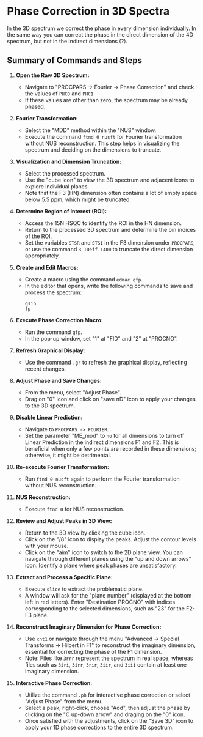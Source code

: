 # Phase Correction in 3D Spectra

In the 3D spectrum we correct the phase in every dimension individually. In the same way you can correct the phase in 
the direct dimension of the 4D spectrum, but not in the indirect dimensions (?).

## Summary of Commands and Steps

1. **Open the Raw 3D Spectrum:**
   - Navigate to "PROCPARS -> Fourier -> Phase Correction" and check the values of `PHC0` and `PHC1`.
   - If these values are other than zero, the spectrum may be already phased.

2. **Fourier Transformation:**
   - Select the "MDD" method within the "NUS" window.
   - Execute the command `ftnd 0 nusft` for Fourier transformation without NUS reconstruction. This step helps in 
     visualizing the spectrum and deciding on the dimensions to truncate.

3. **Visualization and Dimension Truncation:**
   - Select the processed spectrum.
   - Use the "cube icon" to view the 3D spectrum and adjacent icons to explore individual planes.
   - Note that the F3 (HN) dimension often contains a lot of empty space below 5.5 ppm, which might be truncated.

4. **Determine Region of Interest (ROI):**
   - Access the 15N HSQC to identify the ROI in the HN dimension.
   - Return to the processed 3D spectrum and determine the bin indices of the ROI.
   - Set the variables `STSR` and `STSI` in the F3 dimension under `PROCPARS`, or use the command `3 TDeff 1400` to 
     truncate the direct dimension appropriately.

5. **Create and Edit Macros:**
   - Create a macro using the command `edmac qfp`.
   - In the editor that opens, write the following commands to save and process the spectrum:
     ```
     qsin
     fp
     ```

6. **Execute Phase Correction Macro:**
   - Run the command `qfp`.
   - In the pop-up window, set "1" at "FID" and "2" at "PROCNO".

7. **Refresh Graphical Display:**
   - Use the command `.gr` to refresh the graphical display, reflecting recent changes.

8. **Adjust Phase and Save Changes:**
   - From the menu, select "Adjust Phase".
   - Drag on "0" icon and click on "save nD" icon to apply your changes to the 3D spectrum.

9. **Disable Linear Prediction:**
   - Navigate to `PROCPARS -> FOURIER`.
   - Set the parameter "ME_mod" to `no` for all dimensions to turn off Linear Prediction in the indirect dimensions F1 
     and F2. This is beneficial when only a few points are recorded in these dimensions; otherwise, it might be detrimental.

10. **Re-execute Fourier Transformation:**
    - Run `ftnd 0 nusft` again to perform the Fourier transformation without NUS reconstruction.

11. **NUS Reconstruction:**
    - Execute `ftnd 0` for NUS reconstruction.

12. **Review and Adjust Peaks in 3D View:**
    - Return to the 3D view by clicking the cube icon.
    - Click on the "/8" icon to display the peaks. Adjust the contour levels with your mouse.
    - Click on the "aim" icon to switch to the 2D plane view. You can navigate through different planes using the 
     "up and down arrows" icon. Identify a plane where peak phases are unsatisfactory.

13. **Extract and Process a Specific Plane:**
    - Execute `slice` to extract the problematic plane.
    - A window will ask for the "plane number" (displayed at the bottom left in red letters). Enter "Destination PROCNO" 
      with indices corresponding to the selected dimensions, such as "23" for the F2-F3 plane.

14. **Reconstruct Imaginary Dimension for Phase Correction:**
    - Use `xht1` or navigate through the menu "Advanced -> Special Transforms -> Hilbert in F1" to reconstruct the 
      imaginary dimension, essential for correcting the phase of the F1 dimension.
    - Note: Files like `3rrr` represent the spectrum in real space, whereas files such as `3iri`, `3irr`, `3rir`, 
      `3iir`, and `3iii` contain at least one imaginary dimension.

15. **Interactive Phase Correction:**
    - Utilize the command `.ph` for interactive phase correction or select "Adjust Phase" from the menu.
    - Select a peak, right-click, choose "Add", then adjust the phase by clicking on the "C up-down arrow" and draging on the "0" icon.
    - Once satisfied with the adjustments, click on the "Save 3D" icon to apply your 1D phase corrections to the entire 3D spectrum.
